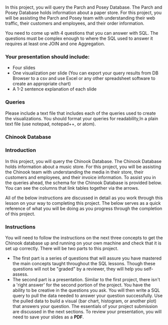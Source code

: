 In this project, you will query the Parch and Posey Database. The Parch and Posey Database holds information about a paper store. For this project, you will be assisting the Parch and Posey team with understanding their web traffic, their customers and employees, and their order information.

You need to come up with 4 questions that you can answer with SQL. The questions must be complex enough to where the SQL used to answer it requires at least one JOIN and one Aggregation.

### Your presentation should include:
* Four slides
* One visualization per slide (You can export your query results from DB Browser to a csv and use Excel or any other spreadsheet software to create an appropriate chart)
* A 1-2 sentence explanation of each slide

### Queries
Please include a text file that includes each of the queries used to create the visualizations. You should format your queries for readability,In a plain text file (use notepad, notepad++, or atom).

### Chinook Database
### Introduction
In this project, you will query the Chinook Database. The Chinook Database holds information about a music store. For this project, you will be assisting the Chinook team with understanding the media in their store, their customers and employees, and their invoice information. To assist you in the queries ahead, the schema for the Chinook Database is provided below. You can see the columns that link tables together via the arrows.


All of the below instructions are discussed in detail as you work through this lesson on your way to completing this project. The below serves as a quick reference of what you will be doing as you progress through the completion of this project.

### Instructions
You will need to follow the instructions on the next three concepts to get the Chinook database up and running on your own machine and check that it is set up correctly. There will be two parts to this project.
* The first part is a series of questions that will assure you have mastered the main concepts taught throughout the SQL lessons. Though these questions will not be "graded" by a reviewer, they will help you self-assess.
* The second part is a presentation. Similar to the first project, there isn't a 'right answer' for the second portion of the project. You have the ability to be creative in the questions you ask. You will then write a SQL query to pull the data needed to answer your question successfully. Use the pulled data to build a visual (bar chart, histogram, or another plot) that answers your question. The essentials of your project submission are discussed in the next sections. To review your presentation, you will need to save your slides as a **PDF**.

